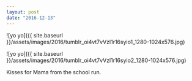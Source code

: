 ```yaml
---
layout: post
date: "2016-12-13"
---
```


![yo yo]({{ site.baseurl }}/assets/images/2016/tumblr_oi4vt7vVzl1r16syio1_1280-1024x576.jpg)

![yo yo]({{ site.baseurl }}/assets/images/2016/tumblr_oi4vt7vVzl1r16syio2_1280-1024x576.jpg)

Kisses for Mama from the school run.
